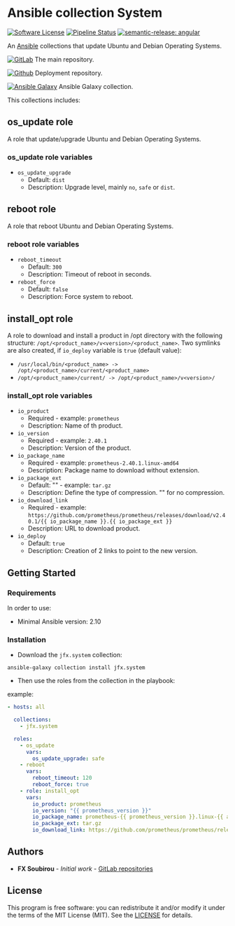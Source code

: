 # Ansible collection System

[![Software License](https://img.shields.io/badge/license-MIT-informational.svg?style=flat)](LICENSE)
[![Pipeline Status](https://gitlab.com/op_so/ansible/system/badges/main/pipeline.svg)](https://gitlab.com/op_so/ansible/system/pipelines)
[![semantic-release: angular](https://img.shields.io/badge/semantic--release-angular-e10079?logo=semantic-release)](https://github.com/semantic-release/semantic-release)

An [Ansible](https://www.ansible.com/) collections that update Ubuntu and Debian Operating Systems.

[![GitLab](https://shields.io/badge/Gitlab-informational?logo=gitlab&style=flat-square)](https://gitlab.com/op_so/ansible/system) The main repository.

[![Github](https://shields.io/badge/Github-informational?logo=github&style=flat-square)](https://github.com/jfx/ansible-collection-system) Deployment repository.

[![Ansible Galaxy](https://shields.io/badge/Ansible_Galaxy-informational?logo=ansible&style=flat-square)](https://galaxy.ansible.com/jfx/system) Ansible Galaxy collection.

This collections includes:

## os_update role

A role that update/upgrade Ubuntu and Debian Operating Systems.

### os_update role variables

- `os_update_upgrade`
  - Default: `dist`
  - Description: Upgrade level, mainly `no`, `safe` or `dist`.

## reboot role

A role that reboot Ubuntu and Debian Operating Systems.

### reboot role variables

- `reboot_timeout`
  - Default: `300`
  - Description: Timeout of reboot in seconds.
- `reboot_force`
  - Default: `false`
  - Description: Force system to reboot.

## install_opt role

A role to download and install a product in /opt directory with the following structure: `/opt/<product_name>/v<version>/<product_name>`.
Two symlinks are also created, if `io_deploy` variable is `true` (default value):

- `/usr/local/bin/<product_name> -> /opt/<product_name>/current/<product_name>`
- `/opt/<product_name>/current/ -> /opt/<product_name>/v<version>/`

### install_opt role variables

- `io_product`
  - Required - example: `prometheus`
  - Description: Name of th product.
- `io_version`
  - Required - example: `2.40.1`
  - Description: Version of the product.
- `io_package_name`
  - Required - example: `prometheus-2.40.1.linux-amd64`
  - Description: Package name to download without extension.
- `io_package_ext`
  - Default: "" - example: `tar.gz`
  - Description: Define the type of compression. "" for no compression.
- `io_download_link`
  - Required - example: `https://github.com/prometheus/prometheus/releases/download/v2.40.1/{{ io_package_name }}.{{ io_package_ext }}`
  - Description: URL to download product.
- `io_deploy`
  - Default: `true`
  - Description: Creation of 2 links to point to the new version.

## Getting Started

### Requirements

In order to use:

- Minimal Ansible version: 2.10

### Installation

- Download the `jfx.system` collection:

```shell
ansible-galaxy collection install jfx.system
```

- Then use the roles from the collection in the playbook:

example:

```yaml
- hosts: all

  collections:
    - jfx.system

  roles:
    - os_update
      vars:
        os_update_upgrade: safe
    - reboot
      vars:
        reboot_timeout: 120
        reboot_force: true
    - role: install_opt
      vars:
        io_product: prometheus
        io_version: "{{ prometheus_version }}"
        io_package_name: prometheus-{{ prometheus_version }}.linux-{{ arch }}
        io_package_ext: tar.gz
        io_download_link: https://github.com/prometheus/prometheus/releases/download/v{{ prometheus_version }}/{{ io_package_name }}.{{ io_package_ext }}
```

## Authors

- **FX Soubirou** - *Initial work* - [GitLab repositories](https://gitlab.com/op_so)

## License

This program is free software: you can redistribute it and/or modify it under the terms of the MIT License (MIT). See the [LICENSE](https://opensource.org/licenses/MIT) for details.
